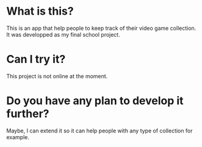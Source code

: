 # What is this?
This is an app that help people to keep track of their video game collection.
It was developped as my final school project.

# Can I try it?
This project is not online at the moment.

# Do you have any plan to develop it further?
Maybe, I can extend it so it can help people with any type of collection for example.
